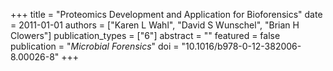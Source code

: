 +++
title = "Proteomics Development and Application for Bioforensics"
date = 2011-01-01
authors = ["Karen L Wahl", "David S Wunschel", "Brian H Clowers"]
publication_types = ["6"]
abstract = ""
featured = false
publication = "*Microbial Forensics*"
doi = "10.1016/b978-0-12-382006-8.00026-8"
+++

